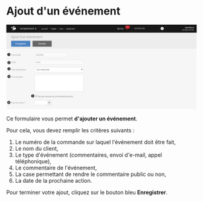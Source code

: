 # Ajout d'un événement


![addevent-screenshotfionajoupilancom20150812111618](images/addevent-screenshotfionajoupilancom20150812111618.png)


<p>Ce formulaire vous permet <strong>d'ajouter un &eacute;v&eacute;nement</strong>.</p>
<p>Pour cela, vous devez remplir les crit&egrave;res suivants :</p>
<ol>
<li>Le num&eacute;ro de la commande sur laquel l'&eacute;v&eacute;nement doit &ecirc;tre fait,</li>
<li>Le nom du client,</li>
<li>Le type d'&eacute;v&eacute;nement (commentaires, envoi d'e-mail, appel t&eacute;l&eacute;phonique),</li>
<li>Le commentaire de l'&eacute;v&eacute;nement,</li>
<li>La case permettant de rendre le commentaire public ou non,</li>
<li>La date de la prochaine action.</li>
</ol>
<p>Pour terminer votre ajout, cliquez sur le bouton bleu <strong>Enregistrer</strong>.</p>

